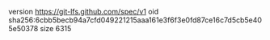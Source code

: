 version https://git-lfs.github.com/spec/v1
oid sha256:6cbb5becb94a7cfd049221215aaa161e3f6f3e0fd87ce16c7d5cb5e405e50378
size 6315
